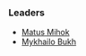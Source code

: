 ### Leaders
* [Matus Mihok](mailto:matus.mihok@owasp.org)
* [Mykhailo Bukh](mailto:mykhailo.bukh@owasp.org)
